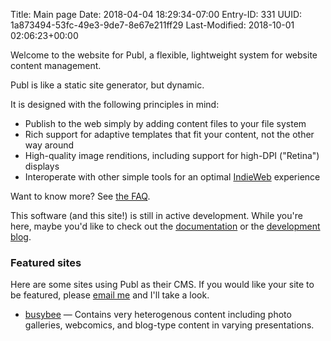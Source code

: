 Title: Main page
Date: 2018-04-04 18:29:34-07:00
Entry-ID: 331
UUID: 1a873494-53fc-49e3-9de7-8e67e211ff29
Last-Modified: 2018-10-01 02:06:23+00:00

Welcome to the website for Publ, a flexible, lightweight system for website content management.

Publ is like a static site generator, but dynamic.

It is designed with the following principles in mind:

* Publish to the web simply by adding content files to your file system
* Rich support for adaptive templates that fit your content, not the other way around
* High-quality image renditions, including support for high-DPI ("Retina") displays
* Interoperate with other simple tools for an optimal [IndieWeb](http://indieweb.org) experience

Want to know more? See [the FAQ](/faq).

This software (and this site!) is still in active development. While you're
here, maybe you'd like to check out the [documentation](/manual/) or the
[development blog](/blog/).

### Featured sites

Here are some sites using Publ as their CMS. If you would like your site to be
featured, please [email me](mailto:fluffy-AT-beesbuzz-DOT-biz?subject=A+Publ+site)
and I'll take a look.

* [busybee](https://beesbuzz.biz) — Contains very heterogenous content including photo galleries, webcomics, and blog-type content in varying presentations.

